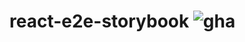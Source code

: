 # react-e2e-storybook ![gha](https://github.com/wilf312/react-e2e-storybook/workflows/e2e%20test/badge.svg)
